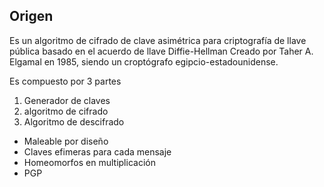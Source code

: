## Origen
Es un algoritmo de cifrado de clave asimétrica para criptografía de llave pública basado en el acuerdo de llave Diffie-Hellman
Creado por Taher A. Elgamal en 1985, siendo un croptógrafo egipcio-estadounidense.

Es compuesto por 3 partes 
1. Generador de claves
2. algoritmo de cifrado
3. Algoritmo de descifrado

- Maleable por diseño
- Claves efimeras para cada mensaje
- Homeomorfos en multiplicación
- PGP